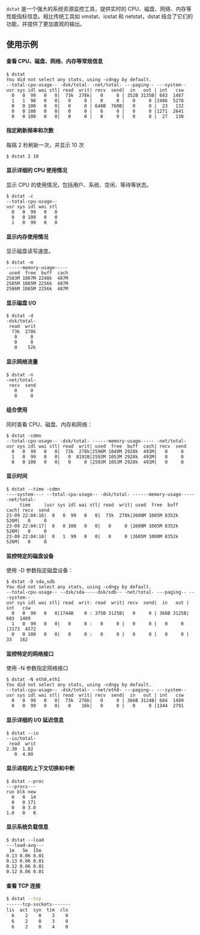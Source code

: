 
`dstat` 是一个强大的系统资源监控工具，提供实时的 CPU、磁盘、网络、内存等性能指标信息。相比传统工具如 vmstat、iostat 和 netstat，dstat 结合了它们的功能，并提供了更加直观的输出。

## 使用示例

#### 查看 CPU、磁盘、网络、内存等常规信息
```shell
$ dstat
You did not select any stats, using -cdngy by default.
--total-cpu-usage-- -dsk/total- -net/total- ---paging-- ---system--
usr sys idl wai stl| read  writ| recv  send|  in   out | int   csw
  0   0  99   0   0|  73k  278k|   0     0 | 352B 3135B| 683  1487
  1   1  98   0   0|   0     0 |   0     0 |   0     0 |2486  5278
  0   0 100   0   0|   0     0 | 648B  760B|   0     0 |  23   132
  0   0 100   0   0|   0     0 |   0     0 |   0     0 |1271  2641
  0   0 100   0   0|   0     0 |   0     0 |   0     0 |  27   130
```

#### 指定刷新频率和次数

每隔 2 秒刷新一次，并显示 10 次

```shell
$ dstat 2 10
```

#### 显示详细的 CPU 使用情况

显示 CPU 的使用情况，包括用户、系统、空闲、等待等状态。

```shell
$ dstat -c
--total-cpu-usage--
usr sys idl wai stl
  0   0  99   0   0
  0   0 100   0   0
  1   0  99   0   0
```

#### 显示内存使用情况

显示磁盘读写速度。

```shell
$ dstat -m
------memory-usage-----
 used  free  buff  cach
2583M 1067M 2248k  487M
2585M 1065M 2256k  487M
2586M 1065M 2256k  487M
```

#### 显示磁盘 I/O

```shell
$ dstat -d
-dsk/total-
 read  writ
  73k  278k
   0     0
   0     0
   0    52k
```

#### 显示网络流量

```shell
$ dstat -n
-net/total-
 recv  send
   0     0
   0     0
```

#### 组合使用

同时查看 CPU、磁盘、内存和网络：

```shell
$ dstat -cdmn
--total-cpu-usage-- -dsk/total- ------memory-usage----- -net/total-
usr sys idl wai stl| read  writ| used  free  buff  cach| recv  send
  0   0  99   0   0|  73k  278k|2596M 1049M 2928k  491M|   0     0
  1   0  99   0   0|   0  8192B|2593M 1053M 2928k  491M|   0     0
  0   0 100   0   0|   0     0 |2593M 1053M 2928k  491M|   0     0
```

#### 显示时间

```shell
$ dstat --time -cdmn
----system---- --total-cpu-usage-- -dsk/total- ------memory-usage----- -net/total-
     time     |usr sys idl wai stl| read  writ| used  free  buff  cach| recv  send
23-09 22:04:16|  0   0  99   0   0|  73k  278k|2600M 1005M 8352k  526M|   0     0
23-09 22:04:17|  0   0 100   0   0|   0     0 |2600M 1005M 8352k  526M|   0     0
23-09 22:04:18|  0   1  99   0   0|   0     0 |2605M 1000M 8352k  526M|   0     0
```

#### 监控特定的磁盘设备

使用 -D 参数指定磁盘设备：

```shell
$ dstat -D sda,sdb
You did not select any stats, using -cdngy by default.
--total-cpu-usage-- --dsk/sda-----dsk/sdb-- -net/total- ---paging-- ---system--
usr sys idl wai stl| read  writ: read  writ| recv  send|  in   out | int   csw
  0   0  99   0   0|1744B    0 : 375B 3125B|   0     0 | 366B 3125B| 683  1489
  1   0  99   0   0|   0     0 :   0     0 |   0     0 |   0     0 |2173  4572
  0   0 100   0   0|   0     0 :   0     0 |   0     0 |   0     0 |  33   162
```

#### 监控特定的网络接口

使用 -N 参数指定网络接口

```shell
$ dstat -N eth0,eth1
You did not select any stats, using -cdngy by default.
--total-cpu-usage-- -dsk/total- --net/eth0- ---paging-- ---system--
usr sys idl wai stl| read  writ| recv  send|  in   out | int   csw
  0   0  99   0   0|  73k  278k|   0     0 | 366B 3124B| 684  1489
  0   0  99   0   0|   0    16k|   0     0 |   0     0 |1344  2791
```

#### 显示详细的 I/O 延迟信息

```shell
$ dstat --io
--io/total-
 read  writ
2.30  1.82
   0  4.00
```

#### 显示进程的上下文切换和中断

```shell
$ dstat --proc
---procs---
run blk new
  0   0  14
  0   0 171
  0   0 3.0
1.0   0   0
```

#### 显示系统负载信息

```shell
$ dstat --load
---load-avg---
 1m   5m  15m
0.13 0.06 0.01
0.13 0.06 0.01
0.12 0.06 0.01
0.12 0.06 0.01
```

#### 查看 TCP 连接

```bash
$ dstat --tcp
------tcp-sockets-------
lis  act  syn  tim  clo
  6    2    0    3    0
  6    2    0    3    0
  6    2    0    4    0
```
